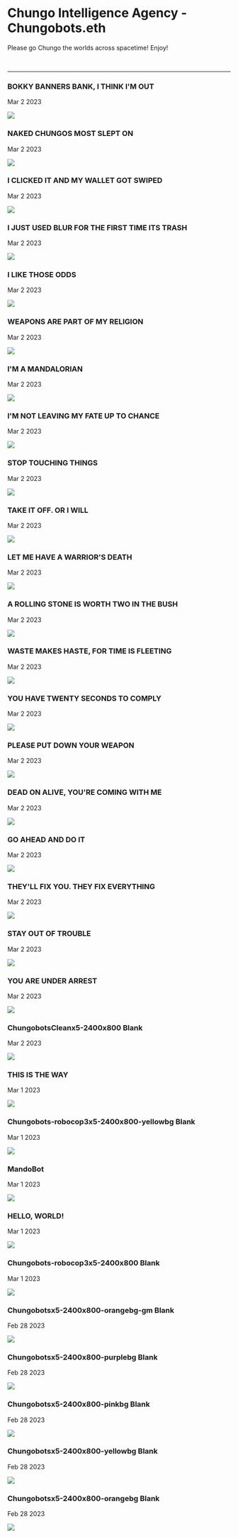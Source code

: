 # Chungo Intelligence Agency - Chungobots.eth

Please go Chungo the worlds across spacetime! Enjoy!

<br />

---

### BOKKY BANNERS BANK, I THINK I'M OUT

Mar 2 2023

<kbd><img src="Chungobots/bokkybannersbackithinkimout.png" /></kbd>

### NAKED CHUNGOS MOST SLEPT ON

Mar 2 2023

<kbd><img src="Chungobots/nakedchungosmostslepton.png" /></kbd>

### I CLICKED IT AND MY WALLET GOT SWIPED

Mar 2 2023

<kbd><img src="Chungobots/iclickeditandmywalletgotswiped.png" /></kbd>

### I JUST USED BLUR FOR THE FIRST TIME ITS TRASH

Mar 2 2023

<kbd><img src="Chungobots/ijustusedblurforfirsttimeitstrash.png" /></kbd>

### I LIKE THOSE ODDS

Mar 2 2023

<kbd><img src="Chungobots/ilikethoseodds.png" /></kbd>

### WEAPONS ARE PART OF MY RELIGION

Mar 2 2023

<kbd><img src="Chungobots/weaponsarepartofmyreligion.png" /></kbd>

### I'M A MANDALORIAN

Mar 2 2023

<kbd><img src="Chungobots/imamandalorian.png" /></kbd>

### I'M NOT LEAVING MY FATE UP TO CHANCE

Mar 2 2023

<kbd><img src="Chungobots/imnotleavingmyfateuptochance.png" /></kbd>

### STOP TOUCHING THINGS

Mar 2 2023

<kbd><img src="Chungobots/stoptouchingthings.png" /></kbd>

### TAKE IT OFF. OR I WILL

Mar 2 2023

<kbd><img src="Chungobots/takeitofforiwill.png" /></kbd>

### LET ME HAVE A WARRIOR'S DEATH

Mar 2 2023

<kbd><img src="Chungobots/letmehaveawarriorsdeath.png" /></kbd>

### A ROLLING STONE IS WORTH TWO IN THE BUSH

Mar 2 2023

<kbd><img src="Chungobots/arollingstoneisworthtwointhebush.png" /></kbd>

### WASTE MAKES HASTE, FOR TIME IS FLEETING

Mar 2 2023

<kbd><img src="Chungobots/wastemakeshastefortimeisfleeting.png" /></kbd>

### YOU HAVE TWENTY SECONDS TO COMPLY

Mar 2 2023

<kbd><img src="Chungobots/youhavetwentysecondstocomply.png" /></kbd>

### PLEASE PUT DOWN YOUR WEAPON

Mar 2 2023

<kbd><img src="Chungobots/pleaseputdownyourweapon.png" /></kbd>

### DEAD ON ALIVE, YOU'RE COMING WITH ME

Mar 2 2023

<kbd><img src="Chungobots/deadoraliveyourecomingwithme.png" /></kbd>

### GO AHEAD AND DO IT

Mar 2 2023

<kbd><img src="Chungobots/goaheadanddoit.png" /></kbd>

### THEY'LL FIX YOU. THEY FIX EVERYTHING

Mar 2 2023

<kbd><img src="Chungobots/theyllfixyoutheyfixeverything.png" /></kbd>

### STAY OUT OF TROUBLE

Mar 2 2023

<kbd><img src="Chungobots/stayoutoftrouble.png" /></kbd>

### YOU ARE UNDER ARREST

Mar 2 2023

<kbd><img src="Chungobots/youareunderarrest.png" /></kbd>

### ChungobotsCleanx5-2400x800 Blank

Mar 2 2023

<kbd><img src="Chungobots/ChungobotsCleanx5-2400x800.png" /></kbd>

### THIS IS THE WAY

Mar 1 2023

<kbd><img src="Chungobots/thisistheway.png" /></kbd>

### Chungobots-robocop3x5-2400x800-yellowbg Blank

Mar 1 2023

<kbd><img src="Chungobots/Chungobots-robocop3x5-2400x800-yellowbg.png" /></kbd>

### MandoBot

Mar 1 2023

<kbd><img src="Chungobots/MandoBot.png" /></kbd>

### HELLO, WORLD!

Mar 1 2023

<kbd><img src="Chungobots/helloworld.png" /></kbd>

### Chungobots-robocop3x5-2400x800 Blank

Mar 1 2023

<kbd><img src="Chungobots/Chungobots-robocop3x5-2400x800.png" /></kbd>

### Chungobotsx5-2400x800-orangebg-gm Blank

Feb 28 2023

<kbd><img src="Chungobots/Chungobotsx5-2400x800-orangebg-gm.png" /></kbd>

### Chungobotsx5-2400x800-purplebg Blank

Feb 28 2023

<kbd><img src="Chungobots/Chungobotsx5-2400x800-purplebg.png" /></kbd>


### Chungobotsx5-2400x800-pinkbg Blank

Feb 28 2023

<kbd><img src="Chungobots/Chungobotsx5-2400x800-pinkbg.png" /></kbd>

### Chungobotsx5-2400x800-yellowbg Blank

Feb 28 2023

<kbd><img src="Chungobots/Chungobotsx5-2400x800-yellowbg.png" /></kbd>

### Chungobotsx5-2400x800-orangebg Blank

Feb 28 2023

<kbd><img src="Chungobots/Chungobotsx5-2400x800-orangebg.png" /></kbd>
